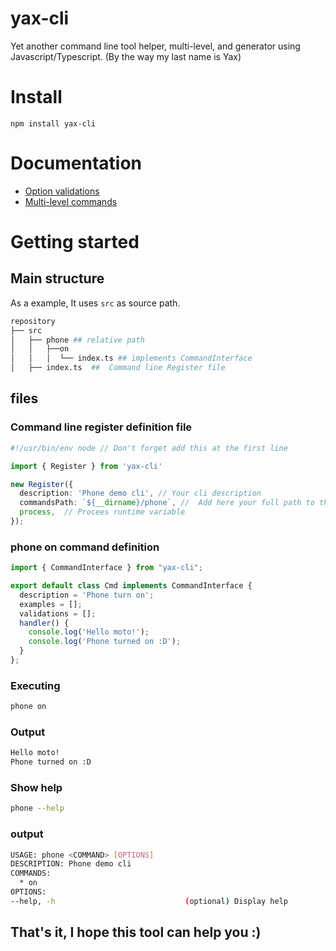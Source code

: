 # yax-cli
Yet another command line tool helper, multi-level, and generator using Javascript/Typescript. (By the way my last name is Yax)

# Install 
```
npm install yax-cli
```

# Documentation
  - [Option validations](/docs/VALIDATIONS.md)
  - [Multi-level commands](/docs/MULTI-LEVEL.md)

# Getting started

## Main structure

As a example, It uses `src` as source path.
```sh
repository
├── src
│   ├── phone ## relative path 
│   │   ├──on 
│   │   │  └── index.ts ## implements CommandInterface
│   ├── index.ts  ##  Command line Register file
```

## files

### Command line register definition file

```ts
#!/usr/bin/env node // Don't forget add this at the first line

import { Register } from 'yax-cli'

new Register({
  description: 'Phone demo cli', // Your cli description
  commandsPath: `${__dirname}/phone`, //  Add here your full path to the directory
  process,  // Procees runtime variable
});
```

### phone on command definition
```ts
import { CommandInterface } from "yax-cli";

export default class Cmd implements CommandInterface {
  description = 'Phone turn on';
  examples = [];
  validations = [];
  handler() {
    console.log('Hello moto!');
    console.log('Phone turned on :D');
  }
};
```

### Executing
```sh
phone on
```

### Output
```sh
Hello moto!
Phone turned on :D
```

### Show help
```sh
phone --help
```
### output
```sh
USAGE: phone <COMMAND> [OPTIONS]
DESCRIPTION: Phone demo cli
COMMANDS:
  * on
OPTIONS:
--help, -h                             (optional) Display help
```

## That's it, I hope this tool can help you :)

